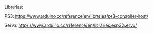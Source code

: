 Librerias:

PS3:
https://www.arduino.cc/reference/en/libraries/ps3-controller-host/

Servo:
https://www.arduino.cc/reference/en/libraries/esp32servo/
